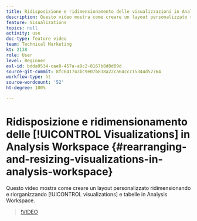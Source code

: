 ```yaml
---
title: Ridisposizione e ridimensionamento delle visualizzazioni in Analysis Workspace
description: Questo video mostra come creare un layout personalizzato ridimensionando, ridisponendo e riorganizzando visualizzazioni e tabelle in Analysis Workspace.
feature: Visualizations
topics: null
activity: use
doc-type: feature video
team: Technical Marketing
kt: 2138
role: User
level: Beginner
exl-id: bdda9534-cae8-457a-a9c2-8167b8d0d09d
source-git-commit: 8fc641743bc9e07b838a22ca64ccc15344d52764
workflow-type: ht
source-wordcount: '52'
ht-degree: 100%

---
```


# Ridisposizione e ridimensionamento delle [!UICONTROL Visualizations] in Analysis Workspace {#rearranging-and-resizing-visualizations-in-analysis-workspace}

Questo video mostra come creare un layout personalizzato ridimensionando e riorganizzando [!UICONTROL visualizations] e tabelle in Analysis Workspace.

>[!VIDEO](https://video.tv.adobe.com/v/24707/?quality=12&learn=on)
